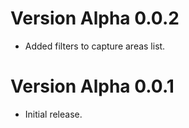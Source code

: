 ﻿# Version Alpha 0.0.2
* Added filters to capture areas list.
# Version Alpha 0.0.1
* Initial release.